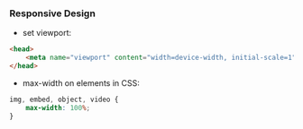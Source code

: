 ### Responsive Design

- set viewport:

```html
<head>
	<meta name="viewport" content="width=device-width, initial-scale=1">
</head>
```

- max-width on elements in CSS:

```css
img, embed, object, video {
	max-width: 100%;
}
```



